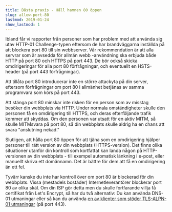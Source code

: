 ```yaml
---
title: Bästa praxis - Håll hamnen 80 öppen
slug: allow-port-80
lastmod: 2019-01-24
show_lastmod: 1
---
```



Ibland får vi rapporter från personer som har problem med att använda sig utav HTTP-01 Challenge-typen eftersom de har brandväggarna inställda på att blockera port 80 till sin webbserver. Vår rekommendation är att alla servrar som är avsedda för allmän webb -användning ska erbjuda både HTTP på port 80 och HTTPS på port 443. De bör också skicka omdirigeringar för alla port 80 förfrågningar, och eventuellt en HSTS-header (på port 443 förfrågningar).

Att tillåta port 80 introducerar inte en större attackyta på din server, eftersom förfrågningar om port 80 i allmänhet betjänas av samma programvara som körs på port 443.

Att stänga port 80 minskar inte risken för en person som av misstag besöker din webbplats via HTTP. Under normala omständigheter skulle den personen få en omdirigering till HTTPS, och deras efterföljande trafik kommer att skyddas. Om den personen var utsatt för en aktiv MITM, så skulle MITMsvara på port 80, så din webbplats skulle aldrig ha en chans att svara "anslutning nekad."

Slutligen, att hålla port 80 öppen för att tjäna som en omdirigering hjälper personer till rätt version av din webbplats (HTTPS-version). Det finns olika situationer utanför din kontroll som kortfattat kan landa någon på HTTP-versionen av din webbplats - till exempel automatisk länkning i e-post, eller manuellt skriva ett domännamn. Det är bättre för dem att få en omdirigering än ett fel.

Tyvärr kanske du inte har kontroll över om port 80 är blockerad för din webbplats. Vissa (mestadels bostäder) Internetleverantörer blockerar port 80 av olika skäl. Om din ISP gör detta men du skulle fortfarande villja få certifikat från Let's Encrypt, så har du två alternativ: Du kan använda DNS-01 utmaningar eller så kan du använda [en av klienter som stöder TLS-ALPN-01 utmaningar](https://community.letsencrypt.org/t/which-client-support-tls-alpn-challenge/75859/2) (på port 443).
